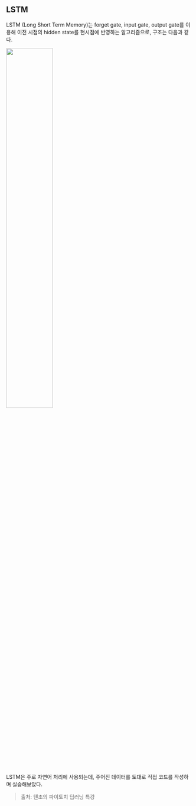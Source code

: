 ## LSTM

LSTM (Long Short Term Memory)는 forget gate, input gate, output gate를 이용해 이전 시점의 hidden state를 현시점에 반영하는 알고리즘으로, 구조는 다음과 같다.

<img src="https://github.com/mathdoyun/LSTM/assets/135238974/b98c7b46-09a4-4acb-8b7e-67382b3b5a5b" height="50%" width="50%"/>  

<br/>

LSTM은 주로 자연어 처리에 사용되는데, 주어진 데이터를 토대로 직접 코드를 작성하며 실습해보았다.

> 출처: 텐초의 파이토치 딥러닝 특강
